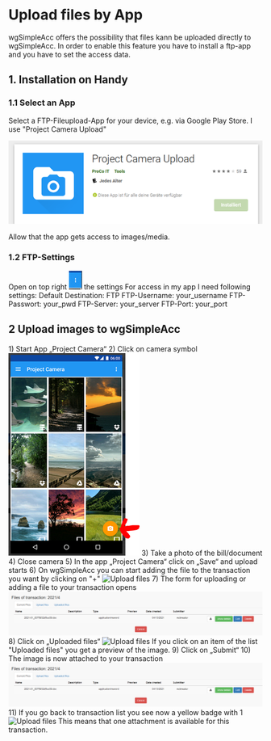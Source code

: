 # Upload files by App

wgSimpleAcc offers the possibility that files kann be uploaded directly to wgSimpleAcc. In order to enable this feature you have to install a ftp-app and you have to set the access data.

## 1. Installation on Handy

### 1.1 Select an App

Select a FTP-Fileupload-App for your device, e.g. via Google Play Store. I use "Project Camera Upload"

![Upload files](../../.gitbook/assets/appupload_1%20%281%29.png)

Allow that the app gets access to images/media.

### 1.2 FTP-Settings

Open on top right ![Upload von Anlagen](../../.gitbook/assets/appupload_2%20%281%29.png) the settings For access in my app I need following settings: Default Destination: FTP FTP-Username: your\_username FTP-Passwort: your\_pwd FTP-Server: your\_server FTP-Port: your\_port

## 2 Upload images to wgSimpleAcc

1\) Start App „Project Camera“ 2\) Click on camera symbol ![Upload files](../../.gitbook/assets/appupload_3%20%281%29.png) 3\) Take a photo of the bill/document 4\) Close camera 5\) In the app „Project Camera“ click on „Save“ and upload starts 6\) On wgSimpleAcc you can start adding the file to the transaction you want by clicking on "+" ![Upload files](../../.gitbook/assets/files_1%20%281%29.png) 7\) The form for uploading or adding a file to your transaction opens ![Upload files](../../.gitbook/assets/files_2%20%282%29.png) 8\) Click on „Uploaded files“ ![Upload files](../../.gitbook/assets/files_4%20%281%29.png) If you click on an item of the list "Uploaded files" you get a preview of the image. 9\) Click on „Submit“ 10\) The image is now attached to your transaction ![Upload files](../../.gitbook/assets/files_2%20%281%29.png) 11\) If you go back to transaction list you see now a yellow badge with 1 ![Upload files](../../.gitbook/assets/files_5%20%281%29.png) This means that one attachment is available for this transaction.

